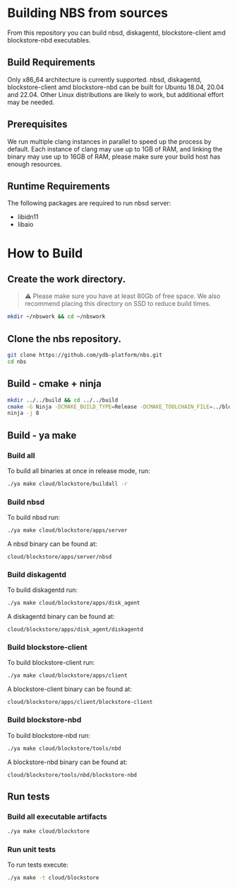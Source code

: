 # Building NBS from sources

From this repository you can build nbsd, diskagentd, blockstore-client amd blockstore-nbd executables.

## Build Requirements

Only x86_64 architecture is currently supported.
nbsd, diskagentd, blockstore-client amd blockstore-nbd can be built for Ubuntu 18.04, 20.04 and 22.04. Other Linux distributions are likely to work, but additional effort may be needed.

## Prerequisites

We run multiple clang instances in parallel to speed up the process by default. Each instance of clang may use up to 1GB of RAM, and linking the binary may use up to 16GB of RAM, please make sure your build host has enough resources.

## Runtime Requirements
 The following packages are required to run nbsd server:

 - libidn11
 - libaio

# How to Build

## Create the work directory.
> :warning: Please make sure you have at least 80Gb of free space. We also recommend placing this directory on SSD to reduce build times.

```bash
mkdir ~/nbswork && cd ~/nbswork
```

## Clone the nbs repository.

```bash
git clone https://github.com/ydb-platform/nbs.git
cd nbs
```

## Build - cmake + ninja
```bash
mkdir ../../build && cd ../../build
cmake -G Ninja -DCMAKE_BUILD_TYPE=Release -DCMAKE_TOOLCHAIN_FILE=../blockstore/nbs/clang.toolchain ../blockstore/nbs
ninja -j 8
```

## Build - ya make

### Build all
To build all binaries at once in release mode, run:
```bash
./ya make cloud/blockstore/buildall -r
```

### Build nbsd

To build nbsd run:
```bash
./ya make cloud/blockstore/apps/server
```

A nbsd binary can be found at:
```
cloud/blockstore/apps/server/nbsd
```

### Build diskagentd

To build diskagentd run:
```bash
./ya make cloud/blockstore/apps/disk_agent
```

A diskagentd binary can be found at:
```
cloud/blockstore/apps/disk_agent/diskagentd
```

### Build blockstore-client

To build blockstore-client run:
```bash
./ya make cloud/blockstore/apps/client
```

A blockstore-client binary can be found at:
```
cloud/blockstore/apps/client/blockstore-client
```

### Build blockstore-nbd

To build blockstore-nbd run:
```bash
./ya make cloud/blockstore/tools/nbd
```

A blockstore-nbd binary can be found at:
```
cloud/blockstore/tools/nbd/blockstore-nbd
```

## Run tests

### Build all executable artifacts

```bash
./ya make cloud/blockstore
```

### Run unit tests

To run tests execute:
```bash
./ya make -t cloud/blockstore
```

